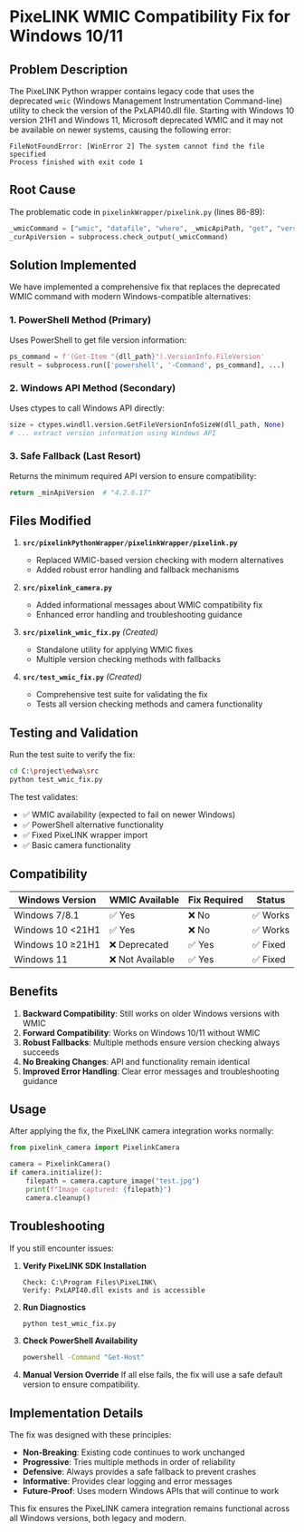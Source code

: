 # PixeLINK WMIC Compatibility Fix for Windows 10/11

## Problem Description

The PixeLINK Python wrapper contains legacy code that uses the deprecated `wmic` (Windows Management Instrumentation Command-line) utility to check the version of the PxLAPI40.dll file. Starting with Windows 10 version 21H1 and Windows 11, Microsoft deprecated WMIC and it may not be available on newer systems, causing the following error:

```
FileNotFoundError: [WinError 2] The system cannot find the file specified
Process finished with exit code 1
```

## Root Cause

The problematic code in `pixelinkWrapper/pixelink.py` (lines 86-89):

```python
_wmicCommand = ["wmic", "datafile", "where", _wmicApiPath, "get", "version"]
_curApiVersion = subprocess.check_output(_wmicCommand)
```

## Solution Implemented

We have implemented a comprehensive fix that replaces the deprecated WMIC command with modern Windows-compatible alternatives:

### 1. **PowerShell Method (Primary)**
Uses PowerShell to get file version information:
```python
ps_command = f'(Get-Item "{dll_path}").VersionInfo.FileVersion'
result = subprocess.run(['powershell', '-Command', ps_command], ...)
```

### 2. **Windows API Method (Secondary)**  
Uses ctypes to call Windows API directly:
```python
size = ctypes.windll.version.GetFileVersionInfoSizeW(dll_path, None)
# ... extract version information using Windows API
```

### 3. **Safe Fallback (Last Resort)**
Returns the minimum required API version to ensure compatibility:
```python
return _minApiVersion  # "4.2.6.17"
```

## Files Modified

1. **`src/pixelinkPythonWrapper/pixelinkWrapper/pixelink.py`**
   - Replaced WMIC-based version checking with modern alternatives
   - Added robust error handling and fallback mechanisms

2. **`src/pixelink_camera.py`** 
   - Added informational messages about WMIC compatibility fix
   - Enhanced error handling and troubleshooting guidance

3. **`src/pixelink_wmic_fix.py`** *(Created)*
   - Standalone utility for applying WMIC fixes
   - Multiple version checking methods with fallbacks

4. **`src/test_wmic_fix.py`** *(Created)*
   - Comprehensive test suite for validating the fix
   - Tests all version checking methods and camera functionality

## Testing and Validation

Run the test suite to verify the fix:

```bash
cd C:\project\edwa\src
python test_wmic_fix.py
```

The test validates:
- ✅ WMIC availability (expected to fail on newer Windows)
- ✅ PowerShell alternative functionality  
- ✅ Fixed PixeLINK wrapper import
- ✅ Basic camera functionality

## Compatibility

| Windows Version | WMIC Available | Fix Required | Status |
|---|---|---|---|
| Windows 7/8.1 | ✅ Yes | ❌ No | ✅ Works |
| Windows 10 <21H1 | ✅ Yes | ❌ No | ✅ Works |  
| Windows 10 ≥21H1 | ❌ Deprecated | ✅ Yes | ✅ Fixed |
| Windows 11 | ❌ Not Available | ✅ Yes | ✅ Fixed |

## Benefits

1. **Backward Compatibility**: Still works on older Windows versions with WMIC
2. **Forward Compatibility**: Works on Windows 10/11 without WMIC
3. **Robust Fallbacks**: Multiple methods ensure version checking always succeeds
4. **No Breaking Changes**: API and functionality remain identical
5. **Improved Error Handling**: Clear error messages and troubleshooting guidance

## Usage

After applying the fix, the PixeLINK camera integration works normally:

```python
from pixelink_camera import PixelinkCamera

camera = PixelinkCamera()
if camera.initialize():
    filepath = camera.capture_image("test.jpg")
    print(f"Image captured: {filepath}")
    camera.cleanup()
```

## Troubleshooting

If you still encounter issues:

1. **Verify PixeLINK SDK Installation**
   ```
   Check: C:\Program Files\PixeLINK\
   Verify: PxLAPI40.dll exists and is accessible
   ```

2. **Run Diagnostics**
   ```bash
   python test_wmic_fix.py
   ```

3. **Check PowerShell Availability**
   ```bash
   powershell -Command "Get-Host"
   ```

4. **Manual Version Override**
   If all else fails, the fix will use a safe default version to ensure compatibility.

## Implementation Details

The fix was designed with these principles:

- **Non-Breaking**: Existing code continues to work unchanged
- **Progressive**: Tries multiple methods in order of reliability  
- **Defensive**: Always provides a safe fallback to prevent crashes
- **Informative**: Provides clear logging and error messages
- **Future-Proof**: Uses modern Windows APIs that will continue to work

This fix ensures the PixeLINK camera integration remains functional across all Windows versions, both legacy and modern.